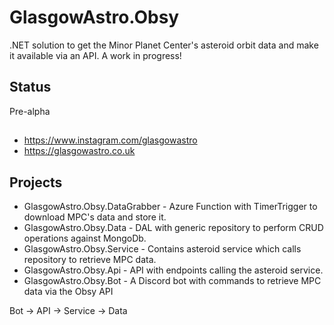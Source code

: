 # GlasgowAstro.Obsy
.NET solution to get the Minor Planet Center's asteroid orbit data and make it available via an API. A work in progress!

## Status
Pre-alpha

##
- https://www.instagram.com/glasgowastro
- https://glasgowastro.co.uk

## Projects
- GlasgowAstro.Obsy.DataGrabber - Azure Function with TimerTrigger to download MPC's data and store it.
- GlasgowAstro.Obsy.Data - DAL with generic repository to perform CRUD operations against MongoDb.
- GlasgowAstro.Obsy.Service - Contains asteroid service which calls repository to retrieve MPC data.
- GlasgowAstro.Obsy.Api - API with endpoints calling the asteroid service.
- GlasgowAstro.Obsy.Bot - A Discord bot with commands to retrieve MPC data via the Obsy API

Bot -> API -> Service -> Data
